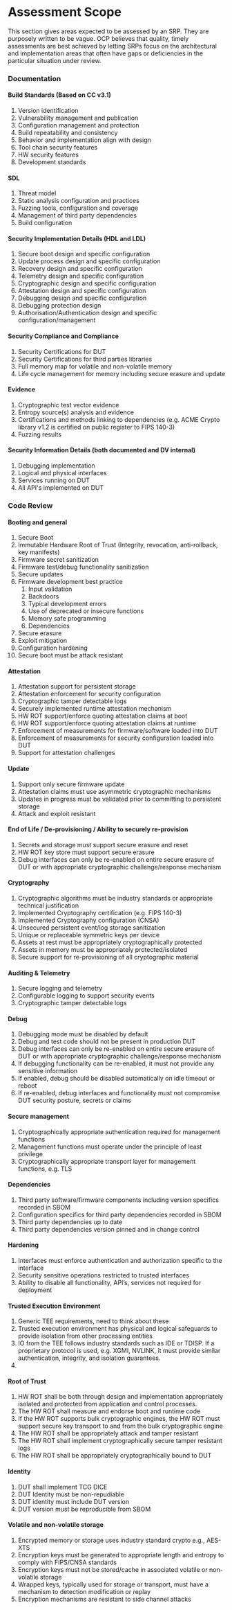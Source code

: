 # Assessment Scope

This section gives areas expected to be assessed by an SRP. They are purposely written to be vague. OCP believes that
quality, timely assessments are best achieved by letting SRPs focus on the architectural and implementation areas that
often have gaps or deficiencies in the particular situation under review.

### Documentation

#### Build Standards (Based on CC v3.1)

1. Version identification
2. Vulnerability management and publication
3. Configuration management and protection
4. Build repeatability and consistency
5. Behavior and implementation align with design
6. Tool chain security features
7. HW security features
8. Development standards

#### SDL

1. Threat model
2. Static analysis configuration and practices
3. Fuzzing tools, configuration and coverage
4. Management of third party dependencies
5. Build configuration

#### Security Implementation Details (HDL and LDL)

1. Secure boot design and specific configuration
2. Update process design and specific configuration
3. Recovery design and specific configuration
4. Telemetry design and specific configuration
5. Cryptographic design and specific configuration
6. Attestation design and specific configuration
7. Debugging design and specific configuration
8. Debugging protection design
9. Authorisation/Authentication design and specific configuration/management

#### Security Compliance and Compliance

1. Security Certifications for DUT
2. Security Certifications for third parties libraries
3. Full memory map for volatile and non-volatile memory
4. Life cycle management for memory including secure erasure and update

#### Evidence

1. Cryptographic test vector evidence
2. Entropy source(s) analysis and evidence
3. Certifications and methods linking to dependencies (e.g. ACME Crypto library v1.2 is certified on public register to
   FIPS 140-3)
4. Fuzzing results

#### Security Information Details (both documented and DV internal)

1. Debugging implementation
2. Logical and physical interfaces
3. Services running on DUT
4. All API's implemented on DUT

###  

### Code Review

#### Booting and general

1. Secure Boot
2. Immutable Hardware Root of Trust (Integrity, revocation, anti-rollback, key manifests)
3. Firmware secret sanitization
4. Firmware test/debug functionality sanitization
5. Secure updates
6. Firmware development best practice
    1. Input validation
    2. Backdoors
    3. Typical development errors
    4. Use of deprecated or insecure functions
    5. Memory safe programming
    6. Dependencies
7. Secure erasure
8. Exploit mitigation
9. Configuration hardening
10. Secure boot must be attack resistant

#### Attestation

1. Attestation support for persistent storage
2. Attestation enforcement for security configuration
3. Cryptographic tamper detectable logs
4. Securely implemented runtime attestation mechanism
5. HW ROT support/enforce quoting attestation claims at boot
6. HW ROT support/enforce quoting attestation claims at runtime
7. Enforcement of measurements for firmware/software loaded into DUT
8. Enforcement of measurements for security configuration loaded into DUT
9. Support for attestation challenges

#### Update

1. Support only secure firmware update
2. Attestation claims must use asymmetric cryptographic mechanisms
3. Updates in progress must be validated prior to committing to persistent storage
4. Attack and exploit resistant

#### End of Life / De-provisioning / Ability to securely re-provision

1. Secrets and storage must support secure erasure and reset
2. HW ROT key store must support secure erasure
3. Debug interfaces can only be re-enabled on entire secure erasure of DUT or with appropriate cryptographic
   challenge/response mechanism

#### Cryptography

1. Cryptographic algorithms must be industry standards or appropriate technical justification
2. Implemented Cryptography certification (e.g. FIPS 140-3)
3. Implemented Cryptography configuration (CNSA)
4. Unsecured persistent event/log storage sanitization
5. Unique or replaceable symmetric keys per device
6. Assets at rest must be appropriately cryptographically protected
7. Assets in memory must be appropriately protected/isolated
8. Secure support for re-provisioning of all cryptographic material

#### Auditing & Telemetry

1. Secure logging and telemetry
2. Configurable logging to support security events
3. Cryptographic tamper detectable logs

#### Debug

1. Debugging mode must be disabled by default
2. Debug and test code should not be present in production DUT
3. Debug interfaces can only be re-enabled on entire secure erasure of DUT or with appropriate cryptographic
   challenge/response mechanism
4. If debugging functionality can be re-enabled, it must not provide any sensitive information
5. If enabled, debug should be disabled automatically on idle timeout or reboot
6. If re-enabled, debug interfaces and functionality must not compromise DUT security posture, secrets or claims

#### Secure management

1. Cryptographically appropriate authentication required for management functions
2. Management functions must operate under the principle of least privilege
3. Cryptographically appropriate transport layer for management functions, e.g. TLS

#### Dependencies

1. Third party software/firmware components including version specifics recorded in SBOM
2. Configuration specifics for third party dependencies recorded in SBOM
3. Third party dependencies up to date
4. Third party dependencies version pinned and in change control

#### Hardening

1. Interfaces must enforce authentication and authorization specific to the interface
2. Security sensitive operations restricted to trusted interfaces
3. Ability to disable all functionality, API’s, services not required for deployment

#### Trusted Execution Environment

1. Generic TEE requirements, need to think about these
2. Trusted execution environment has physical and logical safeguards to provide isolation from other processing entities
3. IO from the TEE follows industry standards such as IDE or TDISP. If a proprietary protocol is used, e.g. XGMI,
   NVLINK, it must provide similar authentication, integrity, and isolation guarantees.
4.

#### Root of Trust

1. HW ROT shall be both through design and implementation appropriately isolated and protected from application and
   control processes.
2. The HW ROT shall measure and endorse boot and runtime code
3. If the HW ROT supports bulk cryptographic engines, the HW ROT must support secure key transport to and from the bulk
   cryptographic engine
4. The HW ROT shall be appropriately attack and tamper resistant
5. The HW ROT shall implement cryptographically secure tamper resistant logs
6. The HW ROT shall be appropriately cryptographically bound to DUT

#### Identity

1. DUT shall implement TCG DICE
2. DUT Identity must be non-repudiable
3. DUT identity must include DUT version
4. DUT version must be reproducible from SBOM

#### Volatile and non-volatile storage

1. Encrypted memory or storage uses industry standard crypto e.g., AES-XTS
2. Encryption keys must be generated to appropriate length and entropy to comply with FIPS/CNSA standards
3. Encryption keys must not be stored/cache in associated volatile or non-volatile storage
4. Wrapped keys, typically used for storage or transport, must have a mechanism to detection modification or replay
5. Encryption mechanisms are resistant to side channel attacks

 
